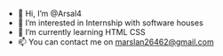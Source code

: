 - 👋 Hi, I’m @Arsal4
- 👀 I’m interested in Internship with software houses
- 🌱 I’m currently learning HTML CSS
- 📫 You can contact me on marslan26462@gmail.com

